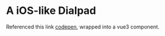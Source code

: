 # A iOS-like Dialpad

Referenced this link [codepen](https://codepen.io/catinsides/pen/eYaPbGG), wrapped into a vue3 component.
